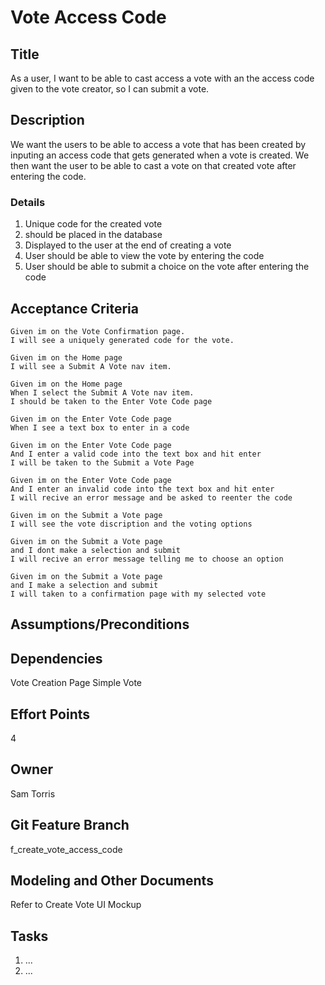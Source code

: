 # Vote Access Code


## Title

As a user, I want to be able to cast access a vote with an the access code given to the vote creator, so I can submit a vote.

## Description
We want the users to be able to access a vote that has been created by inputing an access code that gets generated when a vote is created.
We then want the user to be able to cast a vote on that created vote after entering the code.


### Details
1. Unique code for the created vote
2. should be placed in the database
3. Displayed to the user at the end of creating a vote
4. User should be able to view the vote by entering the code
5. User should be able to submit a choice on the vote after entering the code


## Acceptance Criteria

    Given im on the Vote Confirmation page.
    I will see a uniquely generated code for the vote.

    Given im on the Home page
    I will see a Submit A Vote nav item.

    Given im on the Home page
    When I select the Submit A Vote nav item.
    I should be taken to the Enter Vote Code page

    Given im on the Enter Vote Code page
    When I see a text box to enter in a code
    
    Given im on the Enter Vote Code page
    And I enter a valid code into the text box and hit enter
    I will be taken to the Submit a Vote Page

    Given im on the Enter Vote Code page
    And I enter an invalid code into the text box and hit enter
    I will recive an error message and be asked to reenter the code

    Given im on the Submit a Vote page
    I will see the vote discription and the voting options
    
    Given im on the Submit a Vote page
    and I dont make a selection and submit
    I will recive an error message telling me to choose an option

    Given im on the Submit a Vote page
    and I make a selection and submit
    I will taken to a confirmation page with my selected vote


## Assumptions/Preconditions


## Dependencies
Vote Creation Page
Simple Vote

## Effort Points
4
## Owner
Sam Torris
## Git Feature Branch
f_create_vote_access_code

## Modeling and Other Documents
Refer to Create Vote UI Mockup

## Tasks
1. ...
2. ...